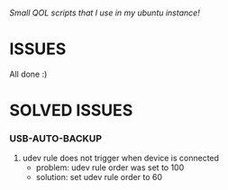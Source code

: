 ###### Small QOL scripts that I use in my ubuntu instance!

# ISSUES

All done :)

# SOLVED ISSUES

### USB-AUTO-BACKUP

1. udev rule does not trigger when device is connected
    - problem: udev rule order was set to 100
    - solution: set udev rule order to 60